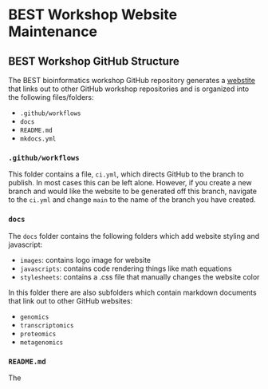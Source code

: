 # BEST Workshop Website Maintenance

## BEST Workshop GitHub Structure

The BEST bioinformatics workshop GitHub repository generates a [webstite](https://best-tufts.github.io/bioinformatics_workshops/) that links out to other GitHub workshop repositories and is organized into the following files/folders:

- `.github/workflows`
- `docs`
- `README.md`
- `mkdocs.yml`

### `.github/workflows`

This folder contains a file, `ci.yml`, which directs GitHub to the branch to publish. In most cases this can be left alone. However, if you create a new branch and would like the website to be generated off this branch, navigate to the `ci.yml` and change `main` to the name of the branch you have created.

### `docs`

The `docs` folder contains the following folders which add website styling and javascript:

- `images`: contains logo image for website
- `javascripts`: contains code rendering things like math equations
- `stylesheets`: contains a .css file that manually changes the website color

In this folder there are also subfolders which contain markdown documents that link out to other GitHub websites:

- `genomics`
- `transcriptomics`
- `proteomics`
- `metagenomics`

### `README.md`

The 
